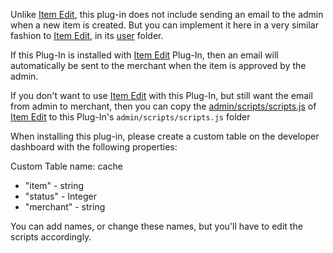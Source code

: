 Unlike [Item Edit](https://github.com/Arcadier/Event-Triggers-and-Vetting/tree/master/Item%20Edit), this plug-in does not include sending an email to the admin when a new item is created. But you can implement it here in a very similar fashion to [Item Edit](https://github.com/Arcadier/Webhooks-Event-Triggers-and-Vetting/tree/master/(JS%20Custom%20Trigger)%20Item%20Edit), in its [user](https://github.com/Arcadier/Event-Triggers-and-Vetting/tree/master/Item%20Edit/user) folder.

If this Plug-In is installed with [Item Edit](https://github.com/Arcadier/Event-Triggers-and-Vetting/tree/master/Item%20Edit) Plug-In, then an email will automatically be sent to the merchant when the item is approved by the admin.

If you don't want to use [Item Edit](https://github.com/Arcadier/Event-Triggers-and-Vetting/tree/master/Item%20Edit) with this Plug-In, but still want the email from admin to merchant, then you can copy the [admin/scripts/scripts.js](https://github.com/Arcadier/Event-Triggers-and-Vetting/blob/master/Item%20Edit/admin/scripts/scripts.js) of [Item Edit](https://github.com/Arcadier/Event-Triggers-and-Vetting/tree/master/Item%20Edit) to this Plug-In's `admin/scripts/scripts.js` folder

When installing this plug-in, please create a custom table on the developer dashboard with the following properties:

Custom Table name: cache

* "item" - string
* "status" - Integer
* "merchant" - string

You can add names, or change these names, but you'll have to edit the scripts accordingly.
